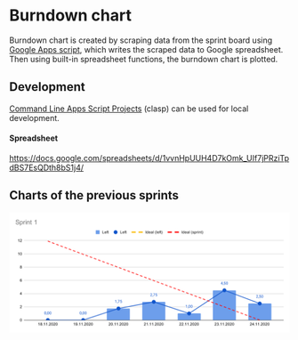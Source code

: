 # Burndown chart

Burndown chart is created by scraping data from the sprint board using [Google Apps script](Koodi.js), which writes the scraped data to Google spreadsheet. Then using built-in spreadsheet functions, the burndown chart is plotted.

## Development
[Command Line Apps Script Projects](https://github.com/google/clasp) (clasp) can be used for local development.

#### Spreadsheet 
https://docs.google.com/spreadsheets/d/1vvnHpUUH4D7kOmk_UIf7jPRziTpdBS7EsQDth8bS1j4/

## Charts of the previous sprints
![Chart of sprint 1](charts/sprint1.svg)